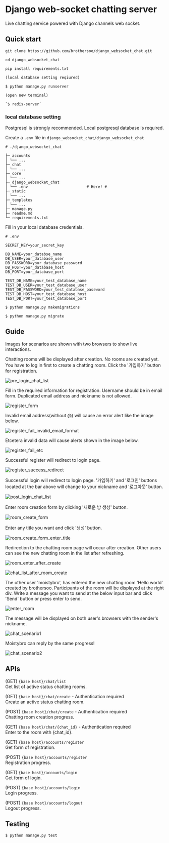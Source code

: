 # Django web-socket chatting server

Live chatting service powered with Django channels web socket.


## Quick start

```
git clone https://github.com/brothersoo/django_websocket_chat.git

cd django_websocket_chat

pip install requirements.txt

(local database setting reqiured)

$ python manage.py runserver

(open new terminal)

`$ redis-server`
```

### local database setting

Postgresql is strongly recommended. Local postgresql database is required. 

Create a `.env` file in `django_websocket_chat/django_websocket_chat`

```
# ./django_websocket_chat

├─ accounts
│ └── ...
├─ chat
│ └── ...
├─ core
│ └── ...
├─ django_websocket_chat
│ └── .env                          # Here! #
├─ static
│ └── ...
├─ templates
│ └── ...
├─ manage.py
├─ readme.md
└─ requirements.txt
```

Fill in your local database credentials.

```
# .env

SECRET_KEY=your_secret_key

DB_NAME=your_databse_name
DB_USER=your_database_user
DB_PASSWORD=your_database_password
DB_HOST=your_database_host
DB_PORT=your_database_port

TEST_DB_NAME=your_test_database_name
TEST_DB_USER=your_test_database_user
TEST_DB_PASSWORD=your_test_database_password
TEST_DB_HOST=your_test_database_host
TEST_DB_PORT=your_test_database_port
```

`$ python manage.py makemigrations`

`$ python manage.py migrate`


## Guide

Images for scenarios are shown with two browsers to show live interactions. 

Chatting rooms will be displayed after creation. No rooms are created yet. 
You have to log in first to create a chatting room. Click the '가입하기' button for registration.

![pre_login_chat_list](static/images/guide/1_pre_login_chat_list.png)

Fill in the required information for registration. Username should be in email form.
Duplicated email address and nickname is not allowed.  

![register_form](static/images/guide/2_register_form.png)

Invalid email address(without @) will cause an error alert like the image below.

![register_fail_invalid_email_format](static/images/guide/3_register_fail_invalid_email_format.png)

Etcetera invalid data will cause alerts shown in the image below.

![register_fail_etc](static/images/guide/4_register_fail_etc.png)

Successful register will redirect to login page.

![register_success_redirect](static/images/guide/5_register_success_redirect.png)

Successful login will redirect to login page.
'가입하기' and '로그인' buttons located at the bar above will change to your nickname and '로그아웃' button.

![post_login_chat_list](static/images/guide/6_post_login_chat_list.png)

Enter room creation form by clicking '새로운 방 생성' button.

![room_create_form](static/images/guide/7_room_create_form.png)

Enter any title you want and click '생성' button.

![room_create_form_enter_title](static/images/guide/8_room_create_form_enter_title.png)

Redirection to the chatting room page will occur after creation. Other users can see the new chatting room in the list after refreshing. 

![room_enter_after_create](static/images/guide/9_room_enter_after_create.png)

![chat_list_after_room_create](static/images/guide/10_chat_list_after_room_create.png)

The other user 'moistybro', has entered the new chatting room 'Hello world' created by brothersoo.
Participants of the room will be displayed at the right div. Write a message you want to send at the below input bar
and click 'Send' button or press enter to send.

![enter_room](static/images/guide/11_enter_room.png)

The message will be displayed on both user's browsers with the sender's nickname.

![chat_scenario1](static/images/guide/12_chat_scenario1.png)

Moistybro can reply by the same progress!

![chat_scenario2](static/images/guide/13_chat_scenario2.png)

## APIs

(GET) `{base host}/chat/list`\
Get list of active status chatting rooms.

(GET) `{base host}/chat/create` - Authentication required\
Create an active status chatting room.

(POST) `{base host}/chat/create` - Authentication required\
Chatting room creation progress.

(GET) `{base host}/chat/{chat_id}` - Authentication required\
Enter to the room with {chat_id}.

(GET) `{base host}/accounts/register`\
Get form of registration.

(POST) `{base host}/accounts/register`\
Registration progress.

(GET) `{base host}/accounts/login`\
Get form of login.

(POST) `{base host}/accounts/login`\
Login progress.

(POST) `{base host}/accounts/logout`\
Logout progress.

## Testing

`$ python manage.py test`